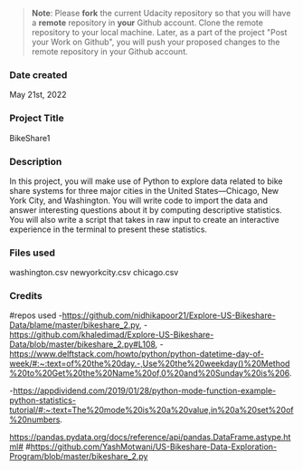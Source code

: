 >**Note**: Please **fork** the current Udacity repository so that you will have a **remote** repository in **your** Github account. Clone the remote repository to your local machine. Later, as a part of the project "Post your Work on Github", you will push your proposed changes to the remote repository in your Github account.

### Date created
May 21st, 2022

### Project Title
BikeShare1

### Description
In this project, you will make use of Python to explore data related to bike share systems for three major cities in the United States—Chicago, New York City, and Washington. You will write code to import the data and answer interesting questions about it by computing descriptive statistics. You will also write a script that takes in raw input to create an interactive experience in the terminal to present these statistics.

### Files used
washington.csv
newyorkcity.csv
chicago.csv

### Credits
#repos used 
-https://github.com/nidhikapoor21/Explore-US-Bikeshare-Data/blame/master/bikeshare_2.py, -https://github.com/khaledimad/Explore-US-Bikeshare-Data/blob/master/bikeshare_2.py#L108, -https://www.delftstack.com/howto/python/python-datetime-day-of-week/#:~:text=of%20the%20day.-,Use%20the%20weekday()%20Method%20to%20Get%20the%20Name%20of,0%20and%20Sunday%20is%206.

-https://appdividend.com/2019/01/28/python-mode-function-example-python-statistics-tutorial/#:~:text=The%20mode%20is%20a%20value,in%20a%20set%20of%20numbers.

https://pandas.pydata.org/docs/reference/api/pandas.DataFrame.astype.html#
#https://github.com/YashMotwani/US-Bikeshare-Data-Exploration-Program/blob/master/bikeshare_2.py
